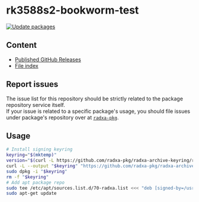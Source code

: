 # rk3588s2-bookworm-test

[![Update packages](https://github.com/radxa-repo/rk3588s2-bookworm-test/actions/workflows/update.yaml/badge.svg)](https://github.com/radxa-repo/rk3588s2-bookworm-test/actions/workflows/update.yaml)

## Content

* [Published GitHub Releases](https://radxa-repo.github.io/rk3588s2-bookworm-test/pkgs.json)
* [File index](https://radxa-repo.github.io/rk3588s2-bookworm-test/files.list)

## Report issues

The issue list for this repository should be strictly related to the package repository service itself.  
If your issue is related to a specific package's usage, you should file issues under package's repository over at [`radxa-pkg`](https://github.com/radxa-pkg).

## Usage

```bash
# Install signing keyring
keyring="$(mktemp)"
version="$(curl -L https://github.com/radxa-pkg/radxa-archive-keyring/releases/latest/download/VERSION)"
curl -L --output "$keyring" "https://github.com/radxa-pkg/radxa-archive-keyring/releases/latest/download/radxa-archive-keyring_${version}_all.deb"
sudo dpkg -i "$keyring"
rm -f "$keyring"
# Add apt package repo
sudo tee /etc/apt/sources.list.d/70-radxa.list <<< "deb [signed-by=/usr/share/keyrings/radxa-archive-keyring.gpg] https://radxa-repo.github.io/rk3588s2-bookworm-test/ rk3588s2-bookworm-test main"
sudo apt-get update
```
